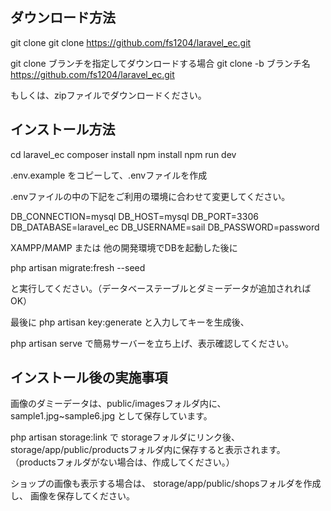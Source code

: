 ## ダウンロード方法

git clone
git clone https://github.com/fs1204/laravel_ec.git

git clone ブランチを指定してダウンロードする場合
git clone -b ブランチ名 https://github.com/fs1204/laravel_ec.git

もしくは、zipファイルでダウンロードください。

## インストール方法
cd laravel_ec
composer install
npm install
npm run dev

.env.example をコピーして、.envファイルを作成

.envファイルの中の下記をご利用の環境に合わせて変更してください。

DB_CONNECTION=mysql
DB_HOST=mysql
DB_PORT=3306
DB_DATABASE=laravel_ec
DB_USERNAME=sail
DB_PASSWORD=password

XAMPP/MAMP または 他の開発環境でDBを起動した後に

php artisan migrate:fresh --seed

と実行してください。（データベーステーブルとダミーデータが追加されればOK）

最後に
php artisan key:generate
と入力してキーを生成後、

<!-- APP_KEY=base64:46+Hd3So6nThtYGCt7jsd0st/7dfIpZ4ImnBAk4yY2E=
    # laravelをcomposerでインストールしたときは自動で生成されるが、
    # githubでインストールすると、.envファイル自体がないので、キーもなくて、キーがないと動かないので、キーを生成する必要がある。 -->

php artisan serve
で簡易サーバーを立ち上げ、表示確認してください。

## インストール後の実施事項

画像のダミーデータは、public/imagesフォルダ内に、sample1.jpg~sample6.jpg として保存しています。

php artisan storage:link で storageフォルダにリンク後、
storage/app/public/productsフォルダ内に保存すると表示されます。
（productsフォルダがない場合は、作成してください。）

ショップの画像も表示する場合は、
storage/app/public/shopsフォルダを作成し、
画像を保存してください。
